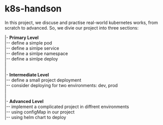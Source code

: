 # k8s-handson

In this project, we discuse and practise real-world kubernetes works, 
from scratch to advanced. So, we divie our project into three sections:


|- **Primary Level**  
|-- define a simple pod  
|-- define a simlpe service  
|-- define a simlpe namespace  
|-- define a simlpe deploy  
|  
|  
|- **Intermediate Level**  
|-- define a small project deployment  
|-- consider deploying for two environments: dev, prod  
|  
|  
|- **Advanced Level**  
|-- implement a complicated project in diffrent environments  
|-- using configMap in our project  
|-- using helm chart to deploy  
  
